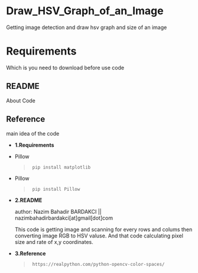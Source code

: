# Draw_HSV_Graph_of_an_Image
Getting image detection and draw hsv graph and size of an image
<h1>Requirements</h1>
<p>Which is you need to download before use code</p>
<h2>README</h2>
<p>About Code</p>
<h2>Reference</h2>
<p>main idea of the code</p>

<ul>
  <li><p><b>1.Requirements</b></p></li>
<li>
<p>Pillow</p>
  <blockquote>
<pre><code> pip install matplotlib
</code></pre>
</blockquote>
</li>
<li>
<p>Pillow</p>
  <blockquote>
<pre><code> pip install Pillow
</code></pre>
</blockquote>
</li>
  
  </li>
  <li><p><b>2.README</b></p>
  <p> author: Nazim Bahadir BARDAKCI || nazimbahadirbardakci[at]gmail[dot]com</p>
  <p>This code is getting image and scanning for every rows and colums then converting image RGB to HSV valuse. And that code calculating pixel size and rate of x,y coordinates.

  </li>
<li><p><b>3.Reference</b></p></li>
  <blockquote>
<pre><code> https://realpython.com/python-opencv-color-spaces/
</code></pre>
</blockquote>
</ul>
